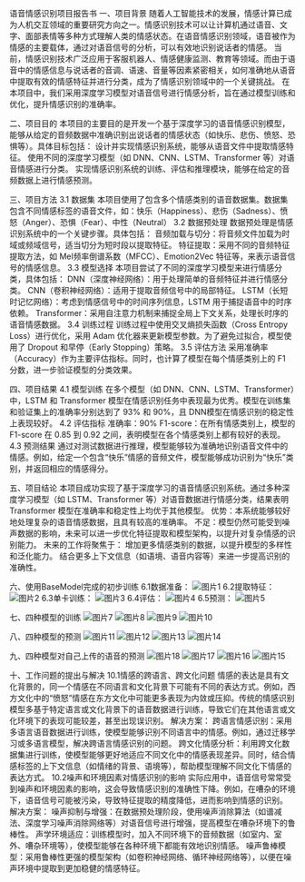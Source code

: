 语音情感识别项目报告书
一、项目背景
随着人工智能技术的发展，情感计算已成为人机交互领域的重要研究方向之一。情感识别技术可以让计算机通过语音、文字、面部表情等多种方式理解人类的情感状态。在语音情感识别领域，语音被作为情感的主要载体，通过对语音信号的分析，可以有效地识别说话者的情感。
当前，情感识别技术广泛应用于客服机器人、情感健康监测、教育等领域。而由于语音中的情感信息与说话者的音调、语速、音量等因素紧密相关，如何准确地从语音中提取有效的情感特征并进行分类，成为了情感识别领域中的一个关键挑战。
在本项目中，我们采用深度学习模型对语音信号进行情感分析，旨在通过模型训练和优化，提升情感识别的准确率。

二、项目目的
本项目的主要目的是开发一个基于深度学习的语音情感识别模型，能够从给定的音频数据中准确识别出说话者的情感状态（如快乐、悲伤、愤怒、恐惧等）。具体目标包括：
设计并实现情感识别系统，能够从语音文件中提取情感特征。
使用不同的深度学习模型（如 DNN、CNN、LSTM、Transformer 等）对语音情感进行分类。
实现情感识别系统的训练、评估和推理模块，能够在给定的音频数据上进行情感预测。

三、项目方法
3.1 数据集
本项目使用了包含多个情感类别的语音数据集。数据集包含不同情感标签的语音文件，如：快乐（Happiness）、悲伤（Sadness）、愤怒（Anger）、恐惧（Fear）、中性（Neutral）
3.2 数据预处理
数据预处理是情感识别系统中的一个关键步骤。具体包括：
音频加载与切分：将音频文件加载为时域或频域信号，适当切分为短时段以提取特征。
特征提取：采用不同的音频特征提取方法，如 Mel频率倒谱系数（MFCC）、Emotion2Vec 特征等，来表示语音信号的情感信息。
3.3 模型选择
本项目尝试了不同的深度学习模型来进行情感分类，具体包括：
DNN（深度神经网络）：用于处理简单的音频特征并进行情感分类。
CNN（卷积神经网络）：适用于提取音频信号中的局部特征。
LSTM（长短时记忆网络）：考虑到情感信号中的时间序列信息，LSTM 用于捕捉语音中的时序依赖。
Transformer：采用自注意力机制来捕捉全局上下文关系，处理长时序的语音情感数据。
3.4 训练过程
训练过程中使用交叉熵损失函数（Cross Entropy Loss）进行优化，采用 Adam 优化器来更新模型参数。为了避免过拟合，模型使用了 Dropout 和早停（Early Stopping）策略。
3.5 评估方法
采用准确率（Accuracy）作为主要评估指标。同时，也计算了模型在每个情感类别上的 F1 分数，进一步验证模型的分类效果。

四、项目结果
4.1 模型训练
在多个模型（如 DNN、CNN、LSTM、Transformer）中，LSTM 和 Transformer 模型在情感识别任务中表现最为优秀。模型在训练集和验证集上的准确率分别达到了 93% 和 90%，且 DNN模型在情感识别的稳定性上表现较好。
4.2 评估指标
准确率：90%
F1-score：在所有情感类别上，模型的 F1-score 在 0.85 到 0.92 之间，表明模型在各个情感类别上都有较好的表现。
4.3 预测结果
通过对测试数据进行推理，模型能够较为准确地识别语音文件中的情感。例如，给定一个包含“快乐”情感的音频文件，模型能够成功识别为“快乐”类别，并返回相应的情感得分。

五、项目结论
本项目成功实现了基于深度学习的语音情感识别系统。通过多种深度学习模型（如 LSTM、Transformer 等）对语音数据进行情感分类，结果表明 Transformer 模型在准确率和稳定性上均优于其他模型。
优势：本系统能够较好地处理复杂的语音情感数据，且具有较高的准确率。
不足：模型仍然可能受到噪声数据的影响，未来可以进一步优化特征提取和模型架构，以提升对复杂情感的识别能力。
未来的工作将聚焦于：
增加更多情感类别的数据，以提升模型的多样性和泛化能力。
结合更多上下文信息（如语境、语音内容等）来进一步提高识别的准确性。

六、使用BaseModel完成的初步训练
6.1数据准备：
![图片1](https://github.com/user-attachments/assets/37071814-28d4-4e42-a51b-c3ea878a45cb)
6.2提取特征：
![图片2](https://github.com/user-attachments/assets/767fcfb8-0add-4d77-abbf-447280f7f178)
6.3单卡训练：
![图片3](https://github.com/user-attachments/assets/4f1bd6d7-6ed6-4dc7-9f7b-89a33d33e278)
6.4评估：
![图片4](https://github.com/user-attachments/assets/ff128d2a-3383-4c1d-a565-6e57ba78f4d1)
6.5预测：
![图片5](https://github.com/user-attachments/assets/096b3f00-92ce-40dd-b95d-50ad51674da6)

七、四种模型的训练
![图片7](https://github.com/user-attachments/assets/4244d217-5b21-41ef-ad34-de3f321d241a)
![图片8](https://github.com/user-attachments/assets/945e7f87-8613-4f20-8cbe-b5bdb638c3eb)
![图片9](https://github.com/user-attachments/assets/5be97eb2-20ee-4a2d-83d8-5c8cb5d196b6)
![图片10](https://github.com/user-attachments/assets/1923309e-6042-4362-ae93-0be0dd3621c4)

八、四种模型的预测
![图片11](https://github.com/user-attachments/assets/07e7a7b9-cc1f-4347-826d-311a6970e016)
![图片12](https://github.com/user-attachments/assets/58c5dcbd-b71a-42e2-a714-0cad19764991)
![图片13](https://github.com/user-attachments/assets/597e9821-9f85-46ad-a1c5-801628e5539d)
![图片14](https://github.com/user-attachments/assets/60ac35b2-d063-4df2-9917-f3bb7bb0ae68)

九、四种模型对自己上传的语音的预测
![图片18](https://github.com/user-attachments/assets/9f2d56ac-21a6-4dec-accd-49c95b6f8495)
![图片17](https://github.com/user-attachments/assets/647d5a53-ec66-423d-8161-5fda2bd50ca5)
![图片16](https://github.com/user-attachments/assets/c6896049-ecaf-41f3-ba34-661a8cb48161)
![图片15](https://github.com/user-attachments/assets/6fc00682-08ba-4742-849f-00dd5e21dfad)

十、工作问题的提出与解决
10.1情感的跨语言、跨文化问题
情感的表达是具有文化背景的，同一个情感在不同语言和文化背景下可能有不同的表达方式。例如，西方文化中的“愤怒”情感在东方文化中可能更多表现为内敛或压抑。传统的情感识别模型多基于特定语言或文化背景下的语音数据进行训练，导致它们在其他语言或文化环境下的表现可能较差，甚至出现误识别。
解决方案：
跨语言情感识别：采用多语言语音数据进行训练，使模型能够识别不同语言中的情感。例如，通过迁移学习或多语言模型，解决跨语言情感识别的问题。
跨文化情感分析：利用跨文化数据集进行训练，使模型能够更好地适应不同文化中的情感表现差异。同时，结合情感标签的上下文信息（如情绪的背景、语境等），帮助模型理解不同文化下情感的表达方式。
10.2噪声和环境因素对情感识别的影响
实际应用中，语音信号常常受到噪声和环境因素的影响，这会导致情感识别的准确性下降。例如，在嘈杂的环境下，语音信号可能被污染，导致特征提取的精度降低，进而影响到情感的识别。
解决方案： 
噪声抑制与增强：在数据预处理阶段，使用噪声消除算法（如谱减法、深度学习噪声消除网络等）对语音信号进行增强，提高模型在嘈杂环境下的鲁棒性。
声学环境适应：训练模型时，加入不同环境下的音频数据（如室内、室外、嘈杂环境等），使模型能够在各种环境下都能有效地识别情感。
噪声鲁棒模型：采用鲁棒性更强的模型架构（如卷积神经网络、循环神经网络等），以便在噪声环境中提取到更加稳健的情感特征。





